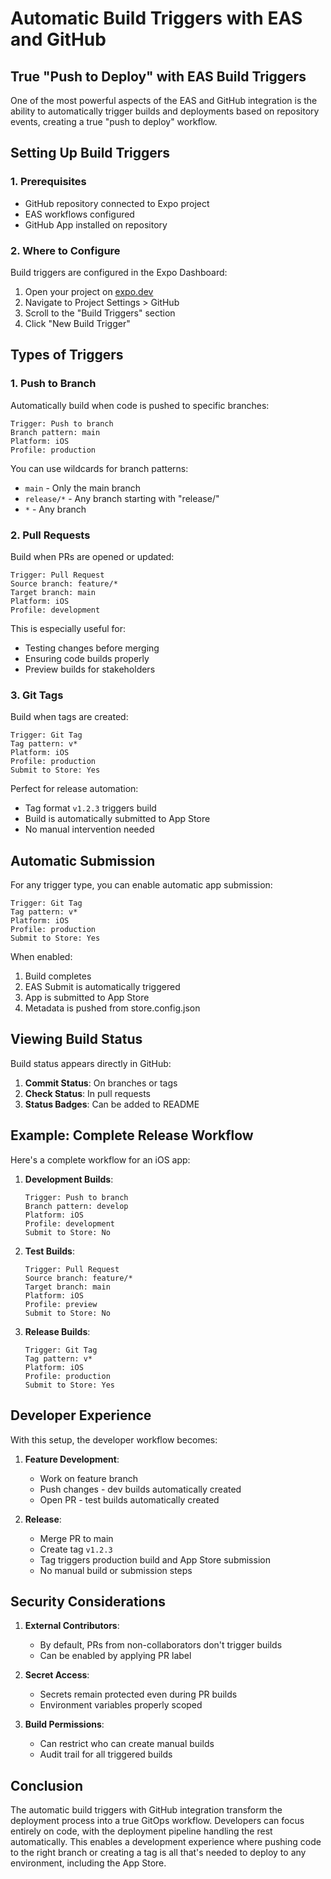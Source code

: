 # Automatic Build Triggers with EAS and GitHub

## True "Push to Deploy" with EAS Build Triggers

One of the most powerful aspects of the EAS and GitHub integration is the ability to automatically trigger builds and deployments based on repository events, creating a true "push to deploy" workflow.

## Setting Up Build Triggers

### 1. Prerequisites

- GitHub repository connected to Expo project
- EAS workflows configured
- GitHub App installed on repository

### 2. Where to Configure

Build triggers are configured in the Expo Dashboard:
1. Open your project on [expo.dev](https://expo.dev)
2. Navigate to Project Settings > GitHub
3. Scroll to the "Build Triggers" section
4. Click "New Build Trigger"

## Types of Triggers

### 1. Push to Branch

Automatically build when code is pushed to specific branches:

```
Trigger: Push to branch
Branch pattern: main
Platform: iOS
Profile: production
```

You can use wildcards for branch patterns:
- `main` - Only the main branch
- `release/*` - Any branch starting with "release/"
- `*` - Any branch

### 2. Pull Requests

Build when PRs are opened or updated:

```
Trigger: Pull Request
Source branch: feature/*
Target branch: main
Platform: iOS
Profile: development
```

This is especially useful for:
- Testing changes before merging
- Ensuring code builds properly
- Preview builds for stakeholders

### 3. Git Tags

Build when tags are created:

```
Trigger: Git Tag
Tag pattern: v*
Platform: iOS
Profile: production
Submit to Store: Yes
```

Perfect for release automation:
- Tag format `v1.2.3` triggers build
- Build is automatically submitted to App Store
- No manual intervention needed

## Automatic Submission

For any trigger type, you can enable automatic app submission:

```
Trigger: Git Tag
Tag pattern: v*
Platform: iOS
Profile: production
Submit to Store: Yes
```

When enabled:
1. Build completes
2. EAS Submit is automatically triggered
3. App is submitted to App Store
4. Metadata is pushed from store.config.json

## Viewing Build Status

Build status appears directly in GitHub:

1. **Commit Status**: On branches or tags
2. **Check Status**: In pull requests
3. **Status Badges**: Can be added to README

## Example: Complete Release Workflow

Here's a complete workflow for an iOS app:

1. **Development Builds**:
   ```
   Trigger: Push to branch
   Branch pattern: develop
   Platform: iOS
   Profile: development
   Submit to Store: No
   ```

2. **Test Builds**:
   ```
   Trigger: Pull Request
   Source branch: feature/*
   Target branch: main
   Platform: iOS
   Profile: preview
   Submit to Store: No
   ```

3. **Release Builds**:
   ```
   Trigger: Git Tag
   Tag pattern: v*
   Platform: iOS
   Profile: production
   Submit to Store: Yes
   ```

## Developer Experience

With this setup, the developer workflow becomes:

1. **Feature Development**:
   - Work on feature branch
   - Push changes - dev builds automatically created
   - Open PR - test builds automatically created

2. **Release**:
   - Merge PR to main
   - Create tag `v1.2.3`
   - Tag triggers production build and App Store submission
   - No manual build or submission steps

## Security Considerations

1. **External Contributors**:
   - By default, PRs from non-collaborators don't trigger builds
   - Can be enabled by applying PR label

2. **Secret Access**:
   - Secrets remain protected even during PR builds
   - Environment variables properly scoped

3. **Build Permissions**:
   - Can restrict who can create manual builds
   - Audit trail for all triggered builds

## Conclusion

The automatic build triggers with GitHub integration transform the deployment process into a true GitOps workflow. Developers can focus entirely on code, with the deployment pipeline handling the rest automatically. This enables a development experience where pushing code to the right branch or creating a tag is all that's needed to deploy to any environment, including the App Store.